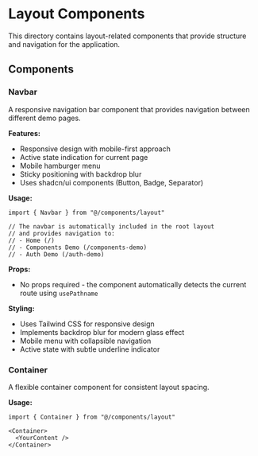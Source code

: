 # Layout Components

This directory contains layout-related components that provide structure and navigation for the application.

## Components

### Navbar

A responsive navigation bar component that provides navigation between different demo pages.

**Features:**
- Responsive design with mobile-first approach
- Active state indication for current page
- Mobile hamburger menu
- Sticky positioning with backdrop blur
- Uses shadcn/ui components (Button, Badge, Separator)

**Usage:**
```tsx
import { Navbar } from "@/components/layout"

// The navbar is automatically included in the root layout
// and provides navigation to:
// - Home (/)
// - Components Demo (/components-demo)
// - Auth Demo (/auth-demo)
```

**Props:**
- No props required - the component automatically detects the current route using `usePathname`

**Styling:**
- Uses Tailwind CSS for responsive design
- Implements backdrop blur for modern glass effect
- Mobile menu with collapsible navigation
- Active state with subtle underline indicator

### Container

A flexible container component for consistent layout spacing.

**Usage:**
```tsx
import { Container } from "@/components/layout"

<Container>
  <YourContent />
</Container>
``` 